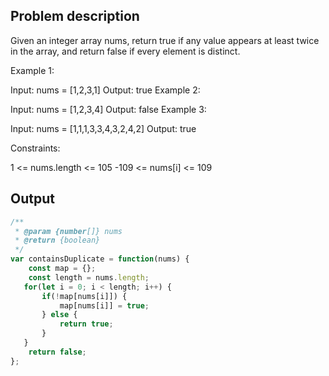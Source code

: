 ## Problem description
Given an integer array nums, return true if any value appears at least twice in the array, and return false if every element is distinct.

 

Example 1:

Input: nums = [1,2,3,1]
Output: true
Example 2:

Input: nums = [1,2,3,4]
Output: false
Example 3:

Input: nums = [1,1,1,3,3,4,3,2,4,2]
Output: true
 

Constraints:

1 <= nums.length <= 105
-109 <= nums[i] <= 109







## Output
```js
/**
 * @param {number[]} nums
 * @return {boolean}
 */
var containsDuplicate = function(nums) {
    const map = {};
    const length = nums.length;
   for(let i = 0; i < length; i++) {
       if(!map[nums[i]]) {
           map[nums[i]] = true;
       } else {
           return true;
       }
   }
    return false;
};
```
